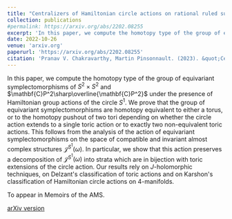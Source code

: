 ```yaml
---
title: "Centralizers of Hamiltonian circle actions on rational ruled surfaces"
collection: publications
#permalink: https://arxiv.org/abs/2202.08255
excerpt: 'In this paper, we compute the homotopy type of the group of equivariant symplectomorphisms of $S^2\times S^2$ and $\mathbf{C}P^2\sharp\overline{\mathbf{C}P^2}$ under the presence of Hamiltonian group actions of the circle $S^1$. We prove that the group of equivariant symplectomorphisms are homotopy equivalent to either a torus, or to the homotopy pushout of two tori depending on whether the circle action extends to a single toric action or to exactly two non-equivalent toric actions.'
date: 2022-10-26
venue: 'arxiv.org'
paperurl: 'https://arxiv.org/abs/2202.08255'
citation: 'Pranav V. Chakravarthy, Martin Pinsonnault. (2023). &quot;Centralizers of Hamiltonian circle actions on rational ruled surfaces.&quot; <i>arxiv:2202.08255 </i>.'
---
```

In this paper, we compute the homotopy type of the group of equivariant symplectomorphisms of $S^2\times S^2$ and $\mathbf{C}P^2\sharp\overline{\mathbf{C}P^2}$ under the presence of Hamiltonian group actions of the circle $S^1$. We prove that the group of equivariant symplectomorphisms are homotopy equivalent to either a torus, or to the homotopy pushout of two tori depending on whether the circle action extends to a single toric action or to exactly two non-equivalent toric actions. This follows from the analysis of the action of equivariant symplectomorphisms on the space of compatible and invariant almost complex structures $\mathcal{J}^{S^1}(\omega)$. In particular, we show that this action preserves a decomposition of $\mathcal{J}^{S^1}(\omega)$ into strata which are in bijection with toric extensions of the circle action. Our results rely on $J$-holomorphic techniques, on Delzant's classification of toric actions and on Karshon's classification of Hamiltonian circle actions on 4-manifolds.

To appear in Memoirs of the AMS.

[arXiv version](https://arxiv.org/abs/2202.08255)
